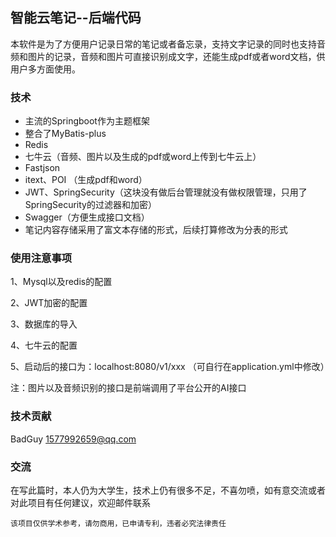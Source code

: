 ## 智能云笔记--后端代码

本软件是为了方便用户记录日常的笔记或者备忘录，支持文字记录的同时也支持音频和图片的记录，音频和图片可直接识别成文字，还能生成pdf或者word文档，供用户多方面使用。

### 技术
 * 主流的Springboot作为主题框架
 * 整合了MyBatis-plus
 * Redis
 * 七牛云（音频、图片以及生成的pdf或word上传到七牛云上）
 * Fastjson
 * itext、POI （生成pdf和word）
 * JWT、SpringSecurity（这块没有做后台管理就没有做权限管理，只用了SpringSecurity的过滤器和加密）
 * Swagger（方便生成接口文档）
 * 笔记内容存储采用了富文本存储的形式，后续打算修改为分表的形式 
### 使用注意事项
1、Mysql以及redis的配置

2、JWT加密的配置

3、数据库的导入

4、七牛云的配置

5、启动后的接口为：localhost:8080/v1/xxx  （可自行在application.yml中修改）

注：图片以及音频识别的接口是前端调用了平台公开的AI接口

### 技术贡献
BadGuy 1577992659@qq.com
 
 ### 交流
 在写此篇时，本人仍为大学生，技术上仍有很多不足，不喜勿喷，如有意交流或者对此项目有任何建议，欢迎邮件联系
 
```该项目仅供学术参考，请勿商用，已申请专利，违者必究法律责任```
